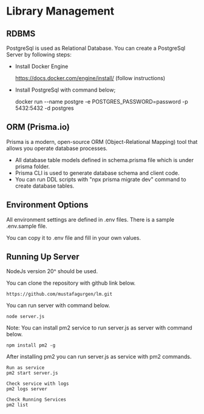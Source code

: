 # Library Management

## RDBMS
PostgreSql is used as Relational Database. You can create a PostgreSql Server by following steps:

  - Install Docker Engine

    https://docs.docker.com/engine/install/ (follow instructions)

  - Install PostgreSql with command below;

    docker run --name postgre -e POSTGRES_PASSWORD=password -p 5432:5432 -d postgres

## ORM (Prisma.io)
Prisma is a modern, open-source ORM (Object-Relational Mapping) tool that allows you operate database processes.

  - All database table models defined in schema.prisma file which is under prisma folder.
  - Prisma CLI is used to generate database schema and client code.
  - You can run DDL scripts with "npx prisma migrate dev" command to create database tables.


## Environment Options
  All environment settings are defined in .env files. There is a sample .env.sample file.

  You can copy it to .env file and fill in your own values.


## Running Up Server

  NodeJs version 20^ should be used.


  You can clone the repository with github link below.

    https://github.com/mustafagurgen/lm.git


  You can run server with command below.

    node server.js

  Note: You can install pm2 service to run server.js as server with command below.

    npm install pm2 -g

  After installing pm2 you can run server.js as service with pm2 commands.

    Run as service
    pm2 start server.js

    Check service with logs
    pm2 logs server

    Check Running Services
    pm2 list
